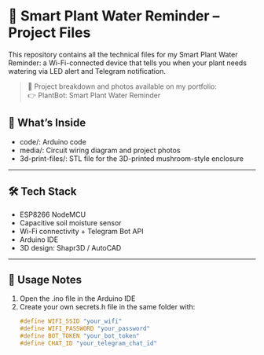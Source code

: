 # 🌿 Smart Plant Water Reminder – Project Files

This repository contains all the technical files for my Smart Plant Water Reminder: a Wi-Fi-connected device that tells you when your plant needs watering via LED alert and Telegram notification.

> 🚀 Project breakdown and photos available on my portfolio:  
> 👉 PlantBot: Smart Plant Water Reminder


## 📁 What’s Inside

- code/: Arduino code 
- media/: Circuit wiring diagram and project photos
- 3d-print-files/: STL file for the 3D-printed mushroom-style enclosure

---

## 🛠️ Tech Stack

- ESP8266 NodeMCU
- Capacitive soil moisture sensor
- Wi-Fi connectivity + Telegram Bot API
- Arduino IDE
- 3D design: Shapr3D / AutoCAD

---

## 🧠 Usage Notes

1. Open the .ino file in the Arduino IDE  
2. Create your own secrets.h file in the same folder with:
   ```cpp
   #define WIFI_SSID "your_wifi"
   #define WIFI_PASSWORD "your_password"
   #define BOT_TOKEN "your_bot_token"
   #define CHAT_ID "your_telegram_chat_id"
